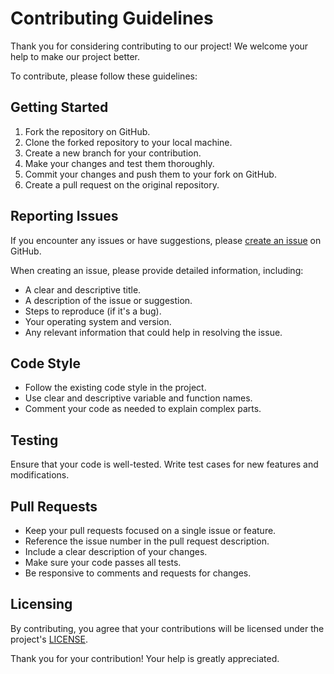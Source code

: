 # Contributing Guidelines

Thank you for considering contributing to our project! We welcome your help to make our project better.

To contribute, please follow these guidelines:

## Getting Started

1. Fork the repository on GitHub.
2. Clone the forked repository to your local machine.
3. Create a new branch for your contribution.
4. Make your changes and test them thoroughly.
5. Commit your changes and push them to your fork on GitHub.
6. Create a pull request on the original repository.

## Reporting Issues

If you encounter any issues or have suggestions, please [create an issue](https://github.com/voltgizerz/rest-api-go-firestore/issues) on GitHub.

When creating an issue, please provide detailed information, including:

- A clear and descriptive title.
- A description of the issue or suggestion.
- Steps to reproduce (if it's a bug).
- Your operating system and version.
- Any relevant information that could help in resolving the issue.

## Code Style

- Follow the existing code style in the project.
- Use clear and descriptive variable and function names.
- Comment your code as needed to explain complex parts.

## Testing

Ensure that your code is well-tested. Write test cases for new features and modifications.

## Pull Requests

- Keep your pull requests focused on a single issue or feature.
- Reference the issue number in the pull request description.
- Include a clear description of your changes.
- Make sure your code passes all tests.
- Be responsive to comments and requests for changes.

## Licensing

By contributing, you agree that your contributions will be licensed under the project's [LICENSE](https://github.com/voltgizerz/rest-api-go-firestore/).

Thank you for your contribution! Your help is greatly appreciated.